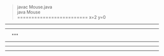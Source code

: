   > javac Mouse.java  
  > java Mouse  
  =========================
  x=2 y=0 
  ********
  ** * ***
       ***
  * ******
  *     **
  ***** **
